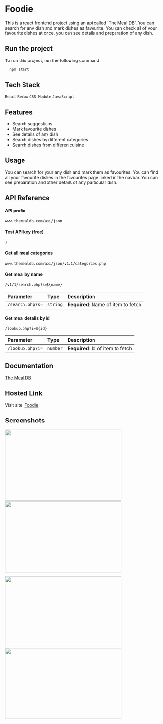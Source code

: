 # Foodie

This is a react frontend project using an api called 'The Meal DB'. You can search for any dish and mark dishes as favourite. You can check all of your favourite dishes at once. you can see details and preperation of any dish.


## Run the project

To run this project, run the following command

```bash
  npm start
```


## Tech Stack

 `React` `Redux` `CSS Module` `JavaScript`


## Features

- Search suggestions
- Mark favourite dishes
- See details of any dish
- Search dishes by different categories
- Search dishes from differen cuisine


## Usage

You can search for your any dish and mark them as favourites. You can find all your favourite dishes in the favourites page linked in the navbar. You can see preparation and other details of any particular dish.
## API Reference


#### API prefix
`www.themealdb.com/api/json`


#### Test API key (free)
`1`

#### Get all meal categories

`www.themealdb.com/api/json/v1/1/categories.php`

#### Get meal by name

`/v1/1/search.php?s=${name}`


| Parameter | Type     | Description                       |
| :-------- | :------- | :-------------------------------- |
| `/search.php?s=`      | `string` | **Required**: Name of item to fetch |

#### Get meal details by id

`/lookup.php?i=${id}`


| Parameter | Type     | Description                       |
| :-------- | :------- | :-------------------------------- |
| `/lookup.php?i=`      | `number` | **Required**: Id of item to fetch |



## Documentation

[The Meal DB](https://www.themealdb.com/api.php)


## Hosted Link

Visit site: [Foodie](https://foodie-7cb378.netlify.app)


## Screenshots

<img src="https://user-images.githubusercontent.com/114740896/204853516-428e5e48-b524-4106-83a3-d4d2daf21656.png" width="380" height="230">&emsp;&emsp;
<img src="https://user-images.githubusercontent.com/114740896/204853685-6b2ed389-bf08-4faa-8c41-b92a9a9839fe.png" width="380" height="230">

<img src="https://user-images.githubusercontent.com/114740896/204853806-d67d93df-c367-4938-8315-89dd62fa1441.png" width="380" height="230">&emsp;&emsp;
<img src="https://user-images.githubusercontent.com/114740896/204853949-92bfbb18-730c-4df2-8971-514d5c3d1cf5.png" width="380" height="230">
